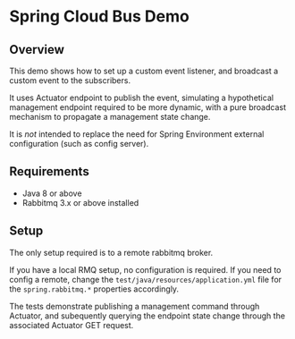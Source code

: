 # Spring Cloud Bus Demo

## Overview

This demo shows how to set up a custom event listener, and broadcast
a custom event to the subscribers.

It uses Actuator endpoint to publish the event, simulating a 
hypothetical management endpoint required to be more dynamic, with
a pure broadcast mechanism to propagate a management state change.

It is *not* intended to replace the need for Spring Environment external
configuration (such as config server).

## Requirements

- Java 8 or above
- Rabbitmq 3.x or above installed

## Setup

The only setup required is to a remote rabbitmq broker.

If you have a local RMQ setup, no configuration is required.
If you need to config a remote, change the 
`test/java/resources/application.yml` file for the
`spring.rabbitmq.*` properties accordingly.

The tests demonstrate publishing a management command through
Actuator, and subequently querying the endpoint state change through
the associated Actuator GET request.

 